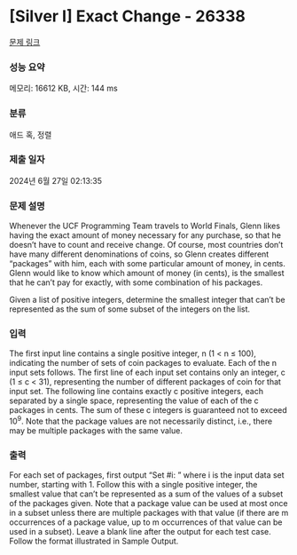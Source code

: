 # [Silver I] Exact Change - 26338 

[문제 링크](https://www.acmicpc.net/problem/26338) 

### 성능 요약

메모리: 16612 KB, 시간: 144 ms

### 분류

애드 혹, 정렬

### 제출 일자

2024년 6월 27일 02:13:35

### 문제 설명

<p>Whenever the UCF Programming Team travels to World Finals, Glenn likes having the exact amount of money necessary for any purchase, so that he doesn’t have to count and receive change. Of course, most countries don’t have many different denominations of coins, so Glenn creates different “packages” with him, each with some particular amount of money, in cents. Glenn would like to know which amount of money (in cents), is the smallest that he can’t pay for exactly, with some combination of his packages.</p>

<p>Given a list of positive integers, determine the smallest integer that can’t be represented as the sum of some subset of the integers on the list.</p>

### 입력 

 <p>The first input line contains a single positive integer, n (1 < n ≤ 100), indicating the number of sets of coin packages to evaluate. Each of the n input sets follows. The first line of each input set contains only an integer, c (1 ≤ c < 31), representing the number of different packages of coin for that input set. The following line contains exactly c positive integers, each separated by a single space, representing the value of each of the c packages in cents. The sum of these c integers is guaranteed not to exceed 10<sup>9</sup>. Note that the package values are not necessarily distinct, i.e., there may be multiple packages with the same value.</p>

### 출력 

 <p>For each set of packages, first output “Set #i: ” where i is the input data set number, starting with 1. Follow this with a single positive integer, the smallest value that can’t be represented as a sum of the values of a subset of the packages given. Note that a package value can be used at most once in a subset unless there are multiple packages with that value (if there are m occurrences of a package value, up to m occurrences of that value can be used in a subset). Leave a blank line after the output for each test case. Follow the format illustrated in Sample Output.</p>

